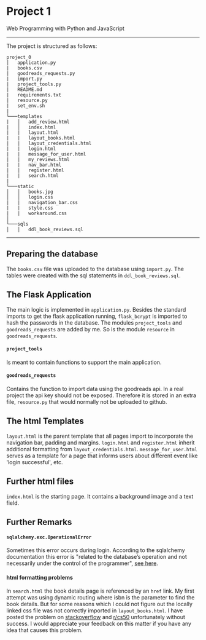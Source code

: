# Project 1

Web Programming with Python and JavaScript

---

The project is structured as follows:

```
project_0
│   application.py
|   books.csv
|   goodreads_requests.py
|   import.py
|   project_tools.py
|   README.md
|   requirements.txt
|   resource.py
|   set_env.sh
|
└───templates
|   │   add_review.html
|   │   index.html
|   |   layout.html
|   |   layout_books.html
|   |   layout_credentials.html
|   |   login.html
|   |   message_for_user.html
|   |   my_reviews.html
|   |   nav_bar.html
|   |   register.html
|   |   search.html
|
└───static
│   │   books.jpg
│   │   login.css
|   |   navigation_bar.css
|   |   style.css
|   |   workaround.css
│
└───sqls
│   │   ddl_book_reviews.sql
```
---
Preparing the database
---
The `books.csv` file was uploaded to the database using `import.py`. The tables were created with the sql statements
in `ddl_book_reviews.sql`. 

The Flask Application
---
The main logic is implemented in `application.py`. Besides the standard imports to get the flask application running, 
`flask_bcrypt` is imported to hash the passwords in the database. The modules `project_tools` and `goodreads_requests` 
are added by me. So is the module `resource` in `goodreads_requests`.

#### `project_tools`
Is meant to contain functions to support the main application.

#### `goodreads_requests`
Contains the function to import data using the goodreads api. In a real project the api key should not be exposed. 
Therefore it is stored in an extra file, `resource.py` that would normally not be uploaded to github.

The html Templates
---
`layout.html` is the parent template that all pages import to incorporate the navigation bar, padding and margins. 
`login.html` and `register.html` inherit additional formatting from `layout_credentials.html`. `message_for_user.html` 
serves as a template for a page that informs users about different event like 'login successful', etc.  

Further html files
---
`index.html` is the starting page. It contains a background image and a text field.

Further Remarks
---
#### `sqlalchemy.exc.OperationalError`
Sometimes this error occurs during login. According to the sqlalchemy documentation this error is "related to the 
database’s operation and not necessarily under the control of the programmer", 
[see here](https://docs.sqlalchemy.org/en/13/errors.html#operationalerror).

#### html formatting problems
In `search.html` the book details page is referenced by an `href` link. My first attempt was using dynamic routing where
isbn is the parameter to find the book details. But for some reasons which I could not figure out the locally linked 
css file was not correctly imported in `layout_books.html`. I have posted the problem on 
[stackoverflow](https://stackoverflow.com/questions/61573835/flask-dynamic-routing-causes-render-template-to-ignore-jinjer2-html-formattin/61574077?noredirect=1#comment108939850_61574077) 
and [r/cs50](https://www.reddit.com/r/cs50/comments/gcxu0e/cs50s_web_programming_with_python_and_javascript/) 
unfortunately without success. I would appreciate your feedback on this matter if you have any idea that causes this
problem.
